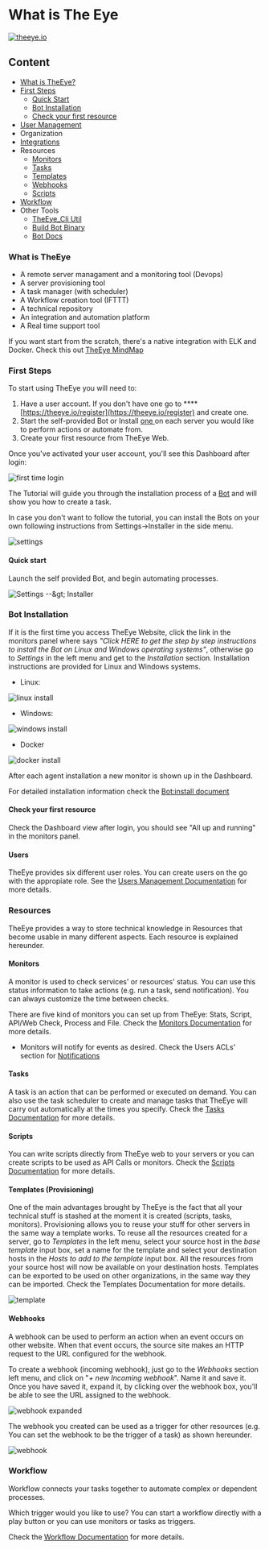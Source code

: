 # What is The Eye

[![theeye.io](https://theeye.io/img/logo2.png)](https://theeye.io)

## Content

* [What is TheEye?](./#what-is-theeye)
* [First Steps](./#first-steps)
  * [Quick Start](https://docs.theeye.io/#quick-start)
  * [Bot Installation](the-eye-agent/installation.md)
  * [Check your first resource](./#check-your-first-resource)
* [User Management](./#users)
* Organization
* [Integrations](https://github.com/theeye-io/theeye-docs/tree/2f190a3ad234ff94c05da22e1127c8d522191558/integrations/README.md)
* Resources
  * [Monitors](./#monitors)
  * [Tasks](./#tasks)
  * [Templates](templates.md)
  * [Webhooks](./#webhooks)
  * [Scripts](./#scripts)
* [Workflow](./#workflow)
* Other Tools
  * [TheEye\_Cli Util](workflows/cli-util.md)
  * [Build Bot Binary](https://github.com/theeye-io/theeye-docs/tree/2f190a3ad234ff94c05da22e1127c8d522191558/binary_build.md)
  * [Bot Docs](https://github.com/theeye-io/theeye-docs/tree/2f190a3ad234ff94c05da22e1127c8d522191558/agent/README.md)

### What is TheEye

* A remote server managament and a monitoring tool \(Devops\)
* A server provisioning tool
* A task manager \(with scheduler\)
* A Workflow creation tool \(IFTTT\)
* A technical repository
* An integration and automation platform
* A Real time support tool

If you want start from the scratch, there's a native integration with ELK and Docker. Check this out [TheEye MindMap](https://atlas.mindmup.com/2017/11/7f1f2fb0d53611e7a974c121a32f69bf/theeye_functional_mindmap_es/index.html)

### First Steps

To start using TheEye you will need to:

1. Have a user account. If you don't have one go to ****[https://theeye.io/register](https://theeye.io/register) and create one.
2. Start the self-provided Bot or Install [one ](the-eye-agent/installation.md#manual-instalation-from-sources-binary-for-your-platform-is-not-available)on each server you would like to perform actions or automate from.
3. Create your first resource from TheEye Web.

Once you've activated your user account, you'll see this Dashboard after login:

![first time login](.gitbook/assets/firsttimelogin.jpg)

The Tutorial will guide you through the installation process of a [Bot](the-eye-agent/installation.md) and will show you how to create a task. 

In case you don't want to follow the tutorial, you can install the Bots on your own following instructions from Settings-&gt;Installer in the side menu.

![settings](.gitbook/assets/settings-1.jpg)

#### Quick start

Launch the self provided Bot, and begin automating processes.

![Settings --&amp;gt; Installer](.gitbook/assets/startbot.jpg)

### **Bot Installation**

If it is the first time you access TheEye Website, click the link in the monitors panel where says _"Click HERE to get the step by step instructions to install the Bot on Linux and Windows operating systems"_, otherwise go to _Settings_ in the left menu and get to the _Installation_ section. Installation instructions are provided for Linux and Windows systems.

* Linux:

![linux install](.gitbook/assets/linuxagentinstall-1.jpg)

* Windows:

![windows install](.gitbook/assets/windowsagentinstall-1.jpg)

* Docker

![docker install](.gitbook/assets/dockeragentinstall.jpg)

After each agent installation a new monitor is shown up in the Dashboard.

For detailed installation information check the [Bot:install document](the-eye-agent/installation.md)

#### Check your first resource

Check the Dashboard view after login, you should see "All up and running" in the monitors panel.

#### Users

TheEye provides six different user roles. You can create users on the go with the appropiate role. See the [Users Management Documentation](user-management/) for more details.

### Resources

TheEye provides a way to store technical knowledge in Resources that become usable in many different aspects. Each resource is explained hereunder.

#### Monitors

A monitor is used to check services' or resources' status. You can use this status information to take actions \(e.g. run a task, send notification\). You can always customize the time between checks.

There are five kind of monitors you can set up from TheEye: Stats, Script, API/Web Check, Process and File. Check the [Monitors Documentation](https://github.com/theeye-io/theeye-docs/tree/2f190a3ad234ff94c05da22e1127c8d522191558/monitors/README.md) for more details.

* Monitors will notify for events as desired. Check the Users ACLs' section for [Notifications](./)

#### Tasks

A task is an action that can be performed or executed on demand. You can also use the task scheduler to create and manage tasks that TheEye will carry out automatically at the times you specify. Check the [Tasks Documentation](tasks/) for more details.

#### Scripts

You can write scripts directly from TheEye web to your servers or you can create scripts to be used as API Calls or monitors. Check the [Scripts Documentation](scripts/) for more details.

#### Templates \(Provisioning\)

One of the main advantages brought by TheEye is the fact that all your technical stuff is stashed at the moment it is created \(scripts, tasks, monitors\). Provisioning allows you to reuse your stuff for other servers in the same way a template works. To reuse all the resources created for a server, go to _Templates_ in the left menu, select your source host in the _base template_ input box, set a name for the template and select your destination hosts in the _Hosts to add to the template_ input box. All the resources from your source host will now be available on your destination hosts. Templates can be exported to be used on other organizations, in the same way they can be imported. Check the Templates Documentation for more details.

![template](https://raw.githubusercontent.com/patobas/docs/master/template.gif)

#### Webhooks

A webhook can be used to perform an action when an event occurs on other website. When that event occurs, the source site makes an HTTP request to the URL configured for the webhook.

To create a webhook \(incoming webhook\), just go to the _Webhooks_ section left menu, and click on "_+ new Incoming webhook_". Name it and save it. Once you have saved it, expand it, by clicking over the webhook box, you'll be able to see the URL assigned to the webhook.

![webhook expanded](https://raw.githubusercontent.com/theeye-io/theeye-docs/master/images/webhookexpanded.jpg)

The webhook you created can be used as a trigger for other resources \(e.g. You can set the webhook to be the trigger of a task\) as shown hereunder.

![webhook](https://raw.githubusercontent.com/patobas/docs/master/webhook.gif)

### Workflow

Workflow connects your tasks together to automate complex or dependent processes.

Which trigger would you like to use? You can start a workflow directly with a play button or you can use monitors or tasks as triggers.

Check the [Workflow Documentation](workflows/) for more details.


